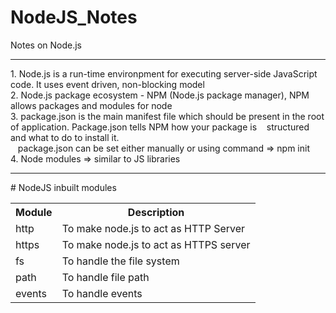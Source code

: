 # NodeJS_Notes
Notes on Node.js 

<hr>
1. Node.js is a run-time environpment for executing server-side JavaScript code. It uses event driven, non-blocking model<br>
2. Node.js package ecosystem - NPM (Node.js package manager), NPM allows packages and modules for node<br>
3. package.json is the main manifest file which should be present in the root of application. Package.json tells NPM how your package is &nbsp; &nbsp;structured and what to do to install it.<br>
&nbsp; &nbsp;package.json can be set either manually or using command => npm init<br>
4. Node modules => similar to JS libraries
<hr>
# NodeJS inbuilt modules
<table>
<th>Module</th>
<th>Description</th>
  <tr>
  <td>http</td>
  <td>To make node.js to act as HTTP Server</td>
  </tr>
  <tr>
  <td>https</td>
  <td>To make node.js to act as HTTPS server</td>
  </tr>
  <tr>
  <td>fs</td>
  <td>To handle the file system</td>
  </tr>
  <tr>
  <td>path</td>
  <td>To handle file path</td>
  </tr>
  <tr>
  <td>events</td>
  <td>To handle events</td>
  </tr>
  
</table>

